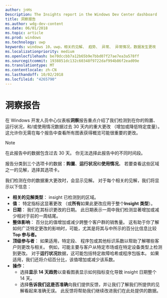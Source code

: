 ```yaml
---
author: jnHs
Description: The Insights report in the Windows Dev Center dashboard
title: 洞察报告
ms.author: wdg-dev-content
ms.date: 06/01/2018
ms.topic: article
ms.prod: windows
ms.technology: uwp
keywords: windows 10，uwp，相关的见解、 趋势、 异常、 异常情况，数据发生更改
ms.localizationpriority: medium
ms.openlocfilehash: be70dccbb7a12b65b9e7bbd07f27ae7ea3a578ff
ms.sourcegitcommit: 1938851dc132c60348f9722daf994b86f2ead09e
ms.translationtype: MT
ms.contentlocale: zh-CN
ms.lasthandoff: 10/02/2018
ms.locfileid: "4265790"
---
```

# <a name="insights-report"></a>洞察报告


在 Windows 开发人员中心仪表板**洞察**报告重点介绍了我们检测到在你的购置、 运行状况，和/或使用情况数据过去 30 天内的重大更改 （增加或降低特定度量）。 这允许你无需在每个报告中查看所有图表获得概览可能很重要的更改。

> [!NOTE]
> 在此报告中的数据包含过去 30 天。 你无法选择此报告中的不同时间段。

报告分类到三个选项卡的数据：**购置**、**运行状况**和**使用情况**。 若要查看这些区域之一的见解，选择其选项卡。

我们检测在你的数据重大更改时，会显示见解。 对于每个相关的见解，我们将显示以下信息：
- **相关的见解类型**： insight 已检测到的区域。
- **值**： 特定指标这显著更改 （或**所有**如果此更改应用于整个**Insight 类型**）。
- **日期**： 我们在其标识更改的日期。 此日期表示一周中我们检测显著增加或减少相对于前的一周结尾。
- **整体影响**： 百分比的值增加或减少跨整个客户群的销售量。 这有助于你了解如何广泛特定更改的影响时，可能，尤其是将其与中所示的百分比信息比较**Top 参与者。**
- **顶级参与者**： 如果适用，特定段、 程序包或其他标识系数以帮助了解哪些客户则更改与相关。 例如，可能主要与客户从特定市场或在特定设备类型上检测到更改。 对于**运行状况**数据，这可能包括特定故障哈希或程序包版本。 如果适用，我们还将介绍百分比，该值增加或减少该系数。
- **操作**：
   - 选择**显示 14 天趋势**以查看图表显示如何指标变化导致 insight 日期整个 14 天。
   - 选择**告诉我们这是否准确**向我们提供反馈，并让我们了解我们所提供的见解看起来准确无误。 此反馈将帮助我们继续改进我们在此处提供的数据。 

